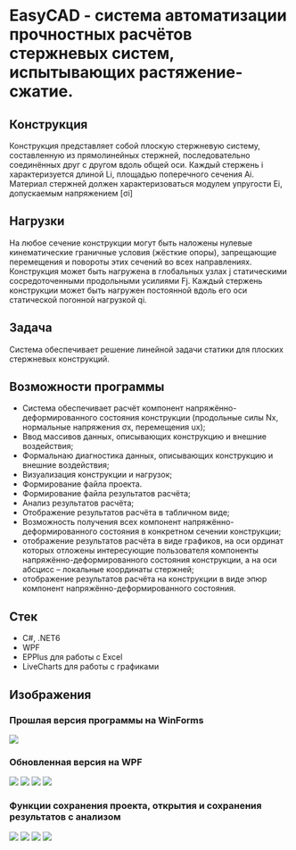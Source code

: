 # EasyCAD - система автоматизации прочностных расчётов стержневых систем, испытывающих растяжение-сжатие.

## Конструкция
Конструкция представляет собой плоскую стержневую систему, составленную из прямолинейных стержней, последовательно соединённых друг с другом вдоль общей оси.
Каждый стержень i характеризуется длиной Li, площадью поперечного сечения Ai. 
Материал стержней должен характеризоваться модулем упругости Ei, допускаемым напряжением [σi]
## Нагрузки
На любое сечение конструкции могут быть наложены нулевые кинематические граничные условия (жёсткие опоры), запрещающие перемещения и повороты этих сечений во всех направлениях.
Конструкция может быть нагружена в глобальных узлах j статическими сосредоточенными продольными усилиями Fj.
Каждый стержень конструкции может быть нагружен постоянной вдоль его оси статической погонной нагрузкой qi.
## Задача
Система обеспечивает решение линейной задачи статики для плоских стержневых конструкций.
## Возможности программы
+ Система обеспечивает расчёт компонент напряжённо-деформированного состояния конструкции (продольные силы Nx, нормальные напряжения σx, перемещения ux);
+ Ввод массивов данных, описывающих конструкцию и внешние воздействия;
+ Формальнаю диагностика данных, описывающих конструкцию и внешние воздействия;
+ Визуализация конструкции и нагрузок;
+ Формирование файла проекта.
+ Формирование файла результатов расчёта;
+ Анализ результатов расчёта;
+ Отображение результатов расчёта в табличном виде;
+ Возможность получения всех компонент напряжённо-деформированного состояния в конкретном сечении конструкции;
+ отображение результатов расчёта в виде графиков, на оси ординат которых отложены интересующие пользователя компоненты напряжённо-деформированного состояния конструкции, а на оси абсцисс – локальные координаты стержней;
+ отображение результатов расчёта на конструкции в виде эпюр компонент напряжённо-деформированного состояния.
## Стек
+ C#, .NET6
+ WPF
+ EPPlus для работы с Excel
+ LiveCharts для работы с графиками

## Изображения
### Прошлая версия программы на WinForms
![](https://github.com/filippov-code/EasyCAD/blob/master/screenshots/old.png)
### Обновленная версия на WPF
![](https://github.com/filippov-code/EasyCAD/blob/master/screenshots/1.png)
![](https://github.com/filippov-code/EasyCAD/blob/master/screenshots/2.png)
![](https://github.com/filippov-code/EasyCAD/blob/master/screenshots/4.png)
![](https://github.com/filippov-code/EasyCAD/blob/master/screenshots/5.png)
### Функции сохранения проекта, открытия и сохранения результатов с анализом
![](https://github.com/filippov-code/EasyCAD/blob/master/screenshots/3.png)
![](https://github.com/filippov-code/EasyCAD/blob/master/screenshots/1.png)
![](https://github.com/filippov-code/EasyCAD/blob/master/screenshots/results.png)
![](https://github.com/filippov-code/EasyCAD/blob/master/screenshots/saving.png)
